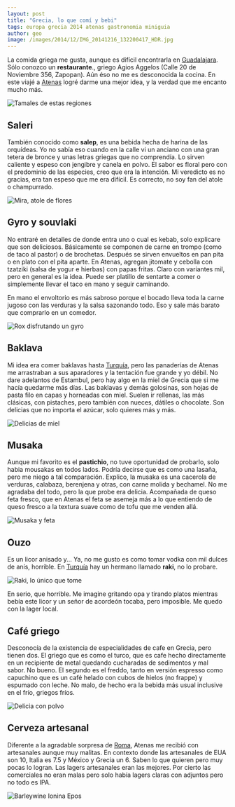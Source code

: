 ```yaml
---
layout: post
title: "Grecia, lo que comí y bebi"
tags: europa grecia 2014 atenas gastronomia miniguia
author: geo
image: /images/2014/12/IMG_20141216_132200417_HDR.jpg
---
```

La comida griega me gusta, aunque es difícil encontrarla en [Guadalajara](/tag/guadalajara). Sólo conozco un **restaurante**., griego Agios Aggelos (Calle 20 de Noviembre 356, Zapopan). Aún éso no me es desconocida la cocina. En este viajé a [Atenas](/tag/atenas) logré darme una mejor idea, y la verdad que me encanto mucho más. 

![Tamales de estas regiones](/images/2014/12/IMG_20141217_114017337.jpg)

## Saleri

También conocido como **salep**, es una bebida hecha de harina de las orquídeas. Yo no sabía eso cuando en la calle vi un anciano con una gran tetera de bronce y unas letras griegas que no comprendía. Lo sirven caliente y espeso con jengibre y canela en polvo. El sabor es floral pero con el predominio de las especies, creo que era la intención. Mi veredicto es no gracias, era tan espeso que me era difícil. Es correcto, no soy fan del atole o champurrado.

![Mira, atole de flores](/images/2014/12/IMG-20141221-WA0010.jpg)

## Gyro y souvlaki

No entraré en detalles de donde entra uno o cual es kebab, solo explicare que son deliciosos. Básicamente se componen de carne en trompo (como de taco al pastor) o de brochetas. Después se sirven envueltos en pan pita o en plato con el pita aparte. En Atenas, agregan jitomate y cebolla con tzatziki (salsa de yogur e hierbas) con papas fritas. Claro con variantes mil, pero en general es la idea. Puede ser platillo de sentarte a comer o simplemente llevar el taco en mano y seguir caminando. 

En mano el envoltorio es más sabroso porque el bocado lleva toda la carne jugoso con las verduras y la salsa sazonando todo. Eso y sale más barato que comprarlo en un comedor.

![Rox disfrutando un gyro](/images/2014/12/IMG_20141216_193633190.jpg)

## Baklava

Mi idea era comer baklavas hasta [Turquía](/tag/turquia), pero las panaderías de Atenas me arrastraban a sus aparadores y la tentación fue grande y yo débil. No dare adelantos de Estambul, pero hay algo en la miel de Grecia que si me hacía quedarme más días. Las baklavas y demás golosinas, son hojas de pasta filo en capas y horneadas con miel. Suelen ir rellenas, las más clásicas, con pistaches, pero también con nueces, dátiles o chocolate. Son delicias que no importa el azúcar, solo quieres más y más.

![Delicias de miel](/images/2014/12/IMG-20141221-WA0009.jpg)

## Musaka

Aunque mi favorito es el **pastichio**, no tuve oportunidad de probarlo, solo habia mousakas en todos lados. Podría decirse que es como una lasaña, pero me niego a tal comparación. Explico, la musaka es una cacerola de verduras, calabaza, berenjena y otras, con carne molida y bechamel. No me agradaba del todo, pero la que probe era delicia. Acompañada de queso feta fresco, que en Atenas el feta se asemeja más a lo que entiendo de queso fresco a la textura suave como de tofu que me venden allá. 

![Musaka y feta](/images/2014/12/IMG_20141216_132200417_HDR.jpg)

## Ouzo

Es un licor anisado y... Ya, no me gusto es como tomar vodka con mil dulces de anís, horrible. En [Turquía](/tag/turquia) hay un hermano llamado **raki**, no lo probare. 

![Raki, lo único que tome](/images/2014/12/IMG_20141217_211405696.jpg)

En serio, que horrible. Me imagine gritando opa y tirando platos mientras bebía este licor y un señor de acordeón tocaba, pero imposible. Me quedo con la lager local. 

## Café griego 

Desconocía de la existencia de especialidades de cafe en Grecia, pero tienen dos. El griego que es como el turco, que es cafe hecho directamente en un recipiente de metal quedando cucharadas de sedimentos y mal sabor. No bueno. El segundo es el freddo, tanto en versión espresso como capuchino que es un café helado con cubos de hielos (no frappe) y espumado con leche. No malo, de hecho era la bebida más usual inclusive en el frío, griegos fríos. 

![Delicia con polvo](/images/2014/12/IMG_20141217_095330711_HDR.jpg)

## Cerveza artesanal 

Diferente a la agradable sorpresa de [Roma](/tag/roma), Atenas me recibió con artesanales aunque muy malitas. En contexto donde las artesanales de EUA son 10, Italia es 7.5 y México y Grecia un 6. Saben lo que quieren pero muy pocas lo logran. Las lagers artesanales eran las mejores. Por cierto las comerciales no eran malas pero solo había lagers claras con adjuntos pero no todo es IPA. 

![Barleywine Ionina Epos](/images/2014/12/IMG_20141216_175535560.jpg)
